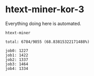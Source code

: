 # htext-miner-kor-3

Everything doing here is automated.

```
htext-miner

total: 6784/9855 (68.83815322171488%)

job0: 1227
job1: 1422
job2: 1337
job3: 1464
job4: 1334
```